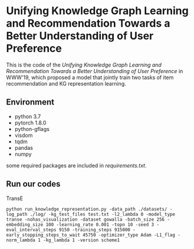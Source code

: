 # Unifying Knowledge Graph Learning and Recommendation Towards a Better Understanding of User Preference

This is the code of the *Unifying Knowledge Graph Learning and Recommendation Towards a Better Understanding of User Preference* in WWW'19, which proposed a model that jointly train two tasks of item recommendation and KG representation learning.

## Environment

* python 3.7
* pytorch 1.8.0
* python-gflags
* visdom
* tqdm
* pandas
* numpy

some required packages are included in *requirements.txt*.

## Run our codes

TransE
```
python run_knowledge_representation.py -data_path ./datasets/ -log_path ./log/ -kg_test_files test.txt -l2_lambda 0 -model_type transe -nohas_visualization -dataset gowalla -batch_size 256 -embedding_size 100 -learning_rate 0.001 -topn 10 -seed 3 -eval_interval_steps 9150 -training_steps 915000 -early_stopping_steps_to_wait 45750 -optimizer_type Adam -L1_flag -norm_lambda 1 -kg_lambda 1 -version scheme1
```

